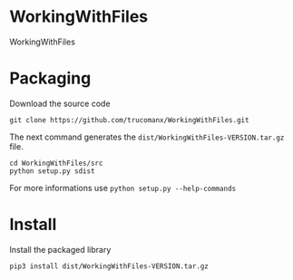 # WorkingWithFiles
WorkingWithFiles

# Packaging

Download the source code

    git clone https://github.com/trucomanx/WorkingWithFiles.git

The next command generates the `dist/WorkingWithFiles-VERSION.tar.gz` file.

    cd WorkingWithFiles/src
    python setup.py sdist

For more informations use `python setup.py --help-commands`

# Install 

Install the packaged library

    pip3 install dist/WorkingWithFiles-VERSION.tar.gz





